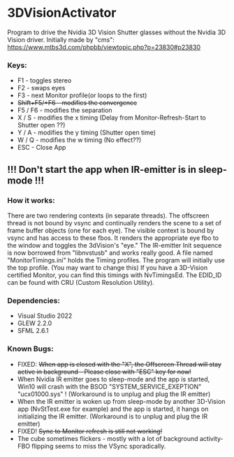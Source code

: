 # 3DVisionActivator
Program to drive the Nvidia 3D Vision Shutter glasses without the Nvidia 3D Vision driver.
Initially made by "cms": https://www.mtbs3d.com/phpbb/viewtopic.php?p=23830#p23830

### Keys:
- F1 - toggles stereo
- F2 - swaps eyes
- F3 - next Monitor profile(or loops to the first)
- ~~Shift+F5/+F6 - modifies the convergence~~
- F5 / F6 - modifies the separation
- X / S - modifies the x timing (Delay from Monitor-Refresh-Start to Shutter open ??)
- Y / A - modifies the y timing (Shutter open time)
- W / Q - modifies the w timing (No effect??)
- ESC - Close App

## !!! Don't start the app when IR-emitter is in sleep-mode !!!

### How it works:
There are two rendering contexts (in separate threads).
The offscreen thread is not bound by vsync and continually renders the scene to a set of frame buffer objects (one for each eye).
The visible context is bound by vsync and has access to these fbos.
It renders the appropriate eye fbo to the window and toggles the 3dVision's "eye."
The IR-emitter Init sequence is now borrowed from "libnvstusb" and works really good.
A file named "MonitorTimings.ini" holds the Timing profiles. The program will initially use the top profile. (You may want to change this)
If you have a 3D-Vision certified Monitor, you can find this timings with NvTimingsEd. The EDID_ID can be found with CRU (Custom Resolution Utility).

### Dependencies:
- Visual Studio 2022
- GLEW 2.2.0
- SFML 2.6.1

### Known Bugs:
- FIXED: ~~When app is closed with the "X", the Offscreen Thread will stay active in background - Please close with "ESC" key for now!~~
- When Nvidia IR emitter goes to sleep-mode and the app is started, Win10 will crash with the BSOD "SYSTEM_SERVICE_EXEPTION" "ucx01000.sys" ! (Workaround is to unplug and plug the IR emitter)
- When the IR emitter is woken up from sleep-mode by another 3D-Vision app (NvStTest.exe for example) and the app is started, it hangs on initializing the IR emitter. (Workaround is to unplug and plug the IR emitter)
- FIXED! ~~Sync to Monitor refresh is still not working!~~
- The cube sometimes flickers - mostly with a lot of background activity- FBO flipping seems to miss the VSync sporadically.
